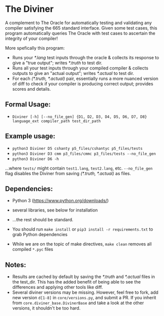 # The Diviner
A complement to The Oracle for automatically testing and validating any compiler satisfying the 665 standard interface. Given some test cases, this program automatically queries The Oracle with test cases to ascertain the integrity of your compiler!

More spefically this program:
* Runs your *\*.lang* test inputs through the oracle & collects its response to give a "true output"; writes *\*.truth* to test dir.
* Runs all your test inputs through your compiled compiler & collects outputs to give an "actual output"; writes *\*.actual* to test dir.
* For each *(\*.truth, \*.actual)* pair, essentially runs a more nuanced version of diff to check if your compiler is producing correct output; provides scores and details.

## Formal Usage:
* `Diviner [-h] [--no_file_gen] {D1, D2, D3, D4, D5, D6, D7, D8} language_ext compiler_path test_dir_path`

## Example usage:
* `python3 Diviner D5 cshanty p5_files/cshantyc p5_files/tests`
* `python3 Diviner D3 cmm p3_files/cmmc p3_files/tests --no_file_gen`
* `python3 Diviner D6 -h`
    
...where `tests/` might contain `test1.lang`, `test2.lang`, etc. `--no_file_gen` flag disables the Diviner from saving *(\*.truth, \*.actual)* as files.
    
## Dependencies:
* Python 3 (https://www.python.org/downloads/)
* several libraries, see below for installation
* ...the rest should be standard.

* You should run `make install` or `pip3 install -r requirements.txt` to grab Python dependencies
* While we are on the topic of make directives, `make clean` removes all compiled `*.pyc` files
    
    
## Notes:
* Results are cached by default by saving the *\*.truth* and *\*.actual* files in the test_dir. This has the added benefit of being able to see the differences and applying other tools like diff.
* Several diviner versions may be missing. However, feel free to fork, add new version `d[1-8]` in `core/versions.py`, and submit a PR. If you inherit from `core.diviner_base.DivinerBase` and take a look at the other versions, it shouldn't be too hard.

